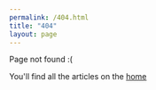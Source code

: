 ```yaml
---
permalink: /404.html
title: "404"
layout: page
---
```


Page not found :( 

You'll find all the articles on the [home](/)

